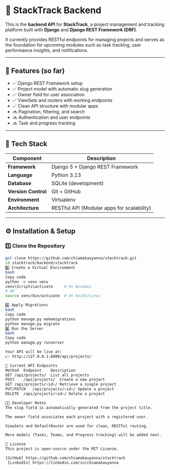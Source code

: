 # 🧠 StackTrack Backend

This is the **backend API** for **StackTrack**, a project management and tracking platform built with **Django** and **Django REST Framework (DRF)**.  

It currently provides RESTful endpoints for managing projects and serves as the foundation for upcoming modules such as task tracking, user performance insights, and notifications.

---

## 🚀 Features (so far)

- ✅ Django REST Framework setup  
- ✅ Project model with automatic slug generation  
- ✅ Owner field for user association  
- ✅ ViewSets and routers with working endpoints  
- ✅ Clean API structure with modular apps  
- 🔜 Pagination, filtering, and search  
- 🔜 Authentication and user endpoints  
- 🔜 Task and progress tracking

---

## 🧰 Tech Stack

| Component | Description |
|------------|-------------|
| **Framework** | Django 5 + Django REST Framework |
| **Language** | Python 3.13 |
| **Database** | SQLite (development) |
| **Version Control** | Git + GitHub |
| **Environment** | Virtualenv |
| **Architecture** | RESTful API (Modular apps for scalability) |

---

## ⚙️ Installation & Setup

### 1️⃣ Clone the Repository
```bash
git clone https://github.com/chiamakauyanna/stacktrack.git
cd stacktrack/backend/stacktrack
2️⃣ Create a Virtual Environment
bash
Copy code
python -m venv venv
venv\Scripts\activate     # On Windows
# OR
source venv/bin/activate  # On macOS/Linux

3️⃣ Apply Migrations
bash
Copy code
python manage.py makemigrations
python manage.py migrate
4️⃣ Run the Server
bash
Copy code
python manage.py runserver

Your API will be live at:
👉 http://127.0.0.1:8000/api/projects/

🧩 Current API Endpoints
Method	Endpoint	Description
GET	/api/projects/	List all projects
POST	/api/projects/	Create a new project
GET	/api/projects/<id>/	Retrieve a single project
PUT/PATCH	/api/projects/<id>/	Update a project
DELETE	/api/projects/<id>/	Delete a project

🧑‍💻 Developer Notes
The slug field is automatically generated from the project title.

The owner field associates each project with a registered user.

ViewSets and DefaultRouter are used for clean, RESTful routing.

More models (Tasks, Teams, and Progress tracking) will be added next.

📜 License
This project is open-source under the MIT License.

[GitHub] https://github.com/chiamakauyanna/stacktrack
 [LinkedIn] https://linkedin.com/in/chiamakauyanna